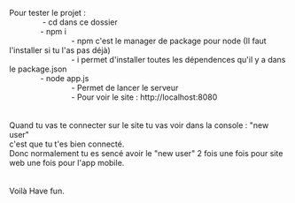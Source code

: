 Pour tester le projet :<br>
&emsp;&emsp;&emsp;&emsp; - cd dans ce dossier<br>
&emsp;&emsp;&emsp;&emsp;- npm i<br>
&emsp;&emsp;&emsp;&emsp;&emsp;&emsp;&emsp;&emsp;- npm c'est le manager de package pour node (Il faut l'installer si tu l'as pas déjà)<br>
&emsp;&emsp;&emsp;&emsp;&emsp;&emsp;&emsp;&emsp;- i permet d'installer toutes les dépendences qu'il y a dans le package.json<br>
&emsp;&emsp;&emsp;&emsp;- node app.js<br>
&emsp;&emsp;&emsp;&emsp;&emsp;&emsp;&emsp;&emsp;- Permet de lancer le serveur<br>
&emsp;&emsp;&emsp;&emsp;&emsp;&emsp;&emsp;&emsp;- Pour voir le site : http://localhost:8080<br>
<br><br>
Quand tu vas te connecter sur le site tu vas voir dans la console : "new user"<br>
c'est que tu t'es bien connecté.<br>
Donc normalement tu es sencé avoir le "new user" 2 fois une fois pour site web
une fois pour l'app mobile.<br>
<br><br>
Voilà Have fun.<br>
